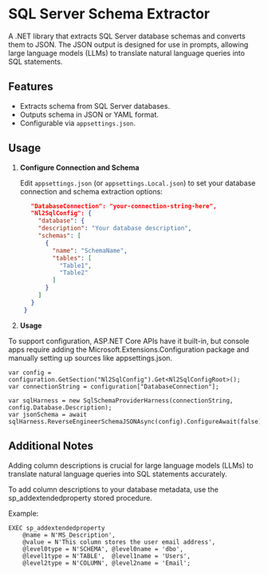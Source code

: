 # SQL Server Schema Extractor

A .NET library that extracts SQL Server database schemas and converts them to JSON. The JSON output is designed for use in prompts, allowing large language models (LLMs) to translate natural language queries into SQL statements.

## Features

- Extracts schema from SQL Server databases.
- Outputs schema in JSON or YAML format.
- Configurable via `appsettings.json`.

## Usage

1. **Configure Connection and Schema**

   Edit `appsettings.json` (or `appsettings.Local.json`) to set your database connection and schema extraction options:
   ```json
      "DatabaseConnection": "your-connection-string-here",
      "Nl2SqlConfig": {
        "database": {
        "description": "Your database description",
        "schemas": [
          {
            "name": "SchemaName",
            "tables": [
              "Table1",
              "Table2"
            ]
          }
        ]
      }
    }

2. **Usage**

To support configuration, ASP.NET Core APIs have it built-in, but console apps require adding the Microsoft.Extensions.Configuration package and manually setting up sources like appsettings.json.

   ```
   var config = configuration.GetSection("Nl2SqlConfig").Get<Nl2SqlConfigRoot>();
   var connectionString = configuration["DatabaseConnection"];

   var sqlHarness = new SqlSchemaProviderHarness(connectionString, config.Database.Description);
   var jsonSchema = await sqlHarness.ReverseEngineerSchemaJSONAsync(config).ConfigureAwait(false);
   ```
## Additional Notes
Adding column descriptions is crucial for large language models (LLMs) to translate natural language queries into SQL statements accurately.

To add column descriptions to your database metadata, use the sp_addextendedproperty stored procedure. 

Example:
   ```
   EXEC sp_addextendedproperty 
       @name = N'MS_Description', 
       @value = N'This column stores the user email address', 
       @level0type = N'SCHEMA', @level0name = 'dbo',
       @level1type = N'TABLE',  @level1name = 'Users',
       @level2type = N'COLUMN', @level2name = 'Email';
